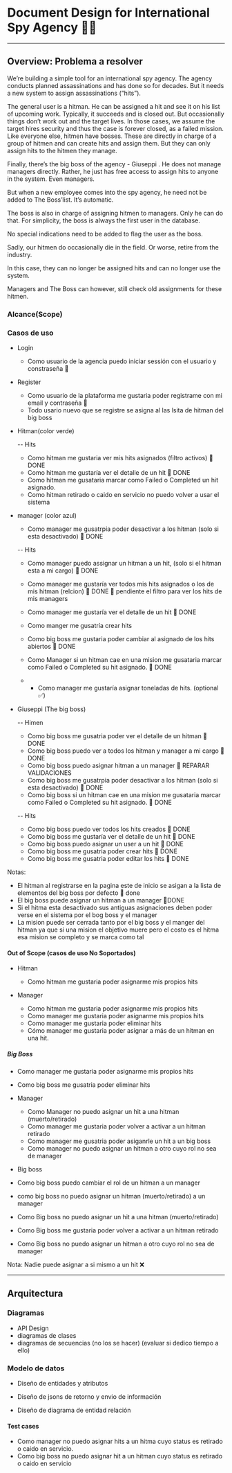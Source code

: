 # Document Design for International Spy Agency 🕵️‍♂
---

## Overview: Problema a resolver

We’re building a simple tool for an international spy agency. The agency conducts
planned assassinations and has done so for decades. But it needs a new system
to assign assassinations (“hits”).

The general user is a hitman. He can be assigned a hit and see it on his list of
upcoming work. Typically, it succeeds and is closed out. But occasionally things
don’t work out and the target lives. In those cases, we assume the target hires
security and thus the case is forever closed, as a failed mission.
Like everyone else, hitmen have bosses. These are directly in charge of a group
of hitmen and can create hits and assign them. But they can only assign hits
to the hitmen they manage.

Finally, there’s the big boss of the agency - Giuseppi . He does not manage managers directly. Rather, he just has free
access to assign hits to anyone in the system. Even managers.

But when a new employee comes into the spy agency, he need not be added to The Boss’list. It’s automatic.

The boss is also in charge of assigning hitmen to managers. Only he can do that.
For simplicity, the boss is always the first user in the database.

No special indications need to be added to flag the user as the boss.

Sadly, our hitmen do occasionally die in the field. Or worse, retire from the industry.

In this case, they can no longer be assigned hits and can no longer use the system.

Managers and The Boss can however, still check old assignments for these hitmen.

### Alcance(Scope)

### Casos de uso

* Login
    * Como usuario de la agencia puedo iniciar sessión con el usuario y constraseña 💚

* Register
  * Como usuario de la plataforma me gustaria poder registrame con mi email y contraseña 💚
  * Todo usario nuevo que se registre se asigna al las lsita de hitman del big boss


* Hitman(color verde)

    -- Hits
    * Como hitman me gustaria ver mis hits asignados (filtro activos) 💚 DONE
    * Como hitman me gustaría ver el detalle de un hit 💚 DONE
    * Como hitman me gusataria marcar como Failed o Completed un hit asignado.
    * Como hitman retirado o caido en servicio no puedo volver a usar el sistema

* manager (color azul)
    * Como manager me gusatrpia poder desactivar a los hitman (solo si esta desactivado) 💚 DONE

    -- Hits
    * Como manager puedo assignar un hitman a un hit, (solo si el hitman esta a mi cargo) 💚 DONE
    * Como manager me gustaría ver todos mis hits asignados o los de mis hitman (relcion) 💚 DONE 🍎 pendiente el filtro para ver los hits de mis managers
    * Como manager me gustaría ver el detalle de un hit 💚 DONE
    * Como manger me gusatría crear hits
    * Como big boss me gustaria poder cambiar al asignado de los hits abiertos 💚 DONE

    * Como Manager si un hitman cae en una mision me gusataria marcar como Failed o Completed su hit asignado. 💚 DONE

    * * Como manager me gustaría asignar toneladas de hits. (optional ✅)


* Giuseppi (The big boss)

    -- Himen
    * Como big boss me gusatria poder ver el detalle de un hitman 💚 DONE
    * Como big boss puedo ver a todos los hitman y manager a mi cargo 💚 DONE
    * Como big boss puedo asignar hitman a un manager 💚 REPARAR VALIDACIONES
    * Como big boss me gusatrpia poder desactivar a los hitman (solo si esta desactivado) 💚 DONE
    * Como big boss si un hitman cae en una mision me gusataria marcar como Failed o Completed su hit asignado. 💚 DONE

    -- Hits
    * Como big boss puedo ver todos los hits creados 💚 DONE
    * Como big boss me gustaría ver el detalle de un hit 💚 DONE
    * Como big boss puedo asignar un user a un hit 💚 DONE
    * Como big boss me gusatria poder crear hits 💚 DONE
    * Como big boss me gusatria poder editar los hits 💚 DONE


Notas:
* El hitman al registrarse en la pagina este de inicio se asigan a la lista de elementos del big boss por defecto 💚 done
* El big boss puede asignar un hitman a un manager 💚DONE
* Si el hitma esta desactivado sus antiguas asignaciones deben poder verse en el sistema por el bog boss y el manager
* La mision puede ser cerrada tanto por el big boss y el manger del hitman ya que si una mision el objetivo muere pero el costo es el hitma esa mision se completo y se marca como tal

#### Out of Scope (casos de uso No Soportados)

* Hitman
  * Como hitman me gustaria poder asignarme mis propios hits

* Manager
  * Como hitman me gustaria poder asignarme mis propios hits
  * Como manager me gustaria poder asignarme mis propios hits
  * Como manager me gustaria poder eliminar hits
  * Cómo manager me gustaria poder asignar a más de un hitman en una hit.


##### Big Boss
* Como manager me gustaria poder asignarme mis propios hits
* Como big boss me gusatria poder eliminar hits


* Manager
  * Como Manager no puedo asignar un hit a una hitman (muerto/retirado)
  * Como manager me gustaria poder volver a activar a un hitman retirado
  * Como manager me gusatria poder asiganrle un hit a un big boss
  * Como manager no puedo asignar un hitman a otro cuyo rol no sea de manager

* Big boss
 * Como big boss puedo cambiar el rol de un hitman a un manager
 * como big boss no puedo asignar un hitman (muerto/retirado) a un manager
 * Como Big boss no puedo asignar un hit a una hitman (muerto/retirado)
 * Como Big boss me gustaria poder volver a activar a un hitman retirado
 * Como Big boss no puedo asignar un hitman a otro cuyo rol no sea de manager


Nota: Nadie puede asignar a si mismo a un hit ❌

---

## Arquitectura

### Diagramas
- API Design
- diagramas de clases
- diagramas de secuencias (no los se hacer) (evaluar si dedico tiempo a ello)

### Modelo de datos

- Diseño de entidades y atributos

- Diseño de jsons de retorno y envio de información
- Diseño de diagrama de entidad relación

#### Test cases

- Como manager no puedo asignar hits a un hitma cuyo status es retirado o caido en servicio.
- Como big boss no puedo asignar hit a un hitman cuyo status es retirado o caido en servicio
